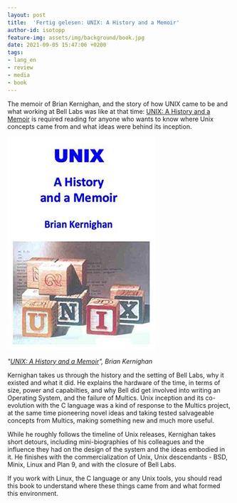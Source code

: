 ```yaml
---
layout: post
title:  'Fertig gelesen: UNIX: A History and a Memoir'
author-id: isotopp
feature-img: assets/img/background/book.jpg
date: 2021-09-05 15:47:06 +0200
tags:
- lang_en
- review
- media
- book
---
```


The memoir of Brian Kernighan, and the story of how UNIX came to be and what working at Bell Labs was like at that time:
[UNIX: A History and a Memoir](https://www.amazon.de/UNIX-History-English-Brian-Kernighan-ebook/dp/B07ZQHX3R1) is required reading for anyone who wants to know where Unix concepts came from and what ideas were behind its inception.

[![](/uploads/2021/09/unix.jpg)](https://www.amazon.de/UNIX-History-English-Brian-Kernighan-ebook/dp/B07ZQHX3R1)

*"[UNIX: A History and a Memoir](https://www.amazon.de/UNIX-History-English-Brian-Kernighan-ebook/dp/B07ZQHX3R1)", Brian Kernighan*

Kernighan takes us through the history and the setting of Bell Labs, why it existed and what it did.
He explains the hardware of the time, in terms of size, power and capabilties, and why Bell did get involved into writing an Operating System, and the failure of Multics.
Unix inception and its co-evolution with the C language was a kind of response to the Multics project, at the same time pioneering novel ideas and taking tested salvageable concepts from Multics, making something new and much more useful.

While he roughly follows the timeline of Unix releases, Kernighan takes short detours, including mini-biographies of his colleagues and the influence they had on the design of the system and the ideas embodied in it.
He finishes with the commercialization of Unix, Unix descendants - BSD, Minix, Linux and Plan 9, and with the closure of Bell Labs.

If you work with Linux, the C language or any Unix tools, you should read this book to understand where these things came from and what formed this environment.
